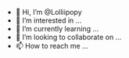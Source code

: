 - 👋 Hi, I’m @Lolliipopy
- 👀 I’m interested in ...
- 🌱 I’m currently learning ...
- 💞️ I’m looking to collaborate on ...
- 📫 How to reach me ...

<!---
Lolliipopy/Lolliipopy is a ✨ special ✨ repository because its `README.md` (this file) appears on your GitHub profile.
You can click the Preview link to take a look at your changes.
--->
